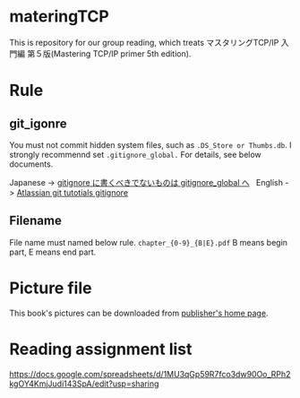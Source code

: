 # materingTCP
This is repository for our group reading, which treats マスタリングTCP/IP 入門編 第５版(Mastering TCP/IP primer 5th edition).  

# Rule
## git_igonre
You must not commit hidden system files, such as ```.DS_Store or Thumbs.db```.
I strongly recommennd set ```.gitignore_global.``` For details, see below documents. 

Japanese -> [gitignore に書くべきでないものは gitignore_global へ](http://qiita.com/elzup/items/4c92a2abdab56db3fb4e)   
English -> [Atlassian git tutotials gitignore](https://www.atlassian.com/git/tutorials/gitignore)  

## Filename
File name must named below rule.
```chapter_{0-9}_{B|E}.pdf```
B means begin part, E means end part.

# Picture file
This book's pictures can be downloaded from [publisher's home page](http://www.ohmsha.co.jp/data/link/978-4-274-06876-8/).

# Reading assignment list
https://docs.google.com/spreadsheets/d/1MU3qGp59R7fco3dw90Oo_RPh2kgOY4KmjJudi143SpA/edit?usp=sharing
